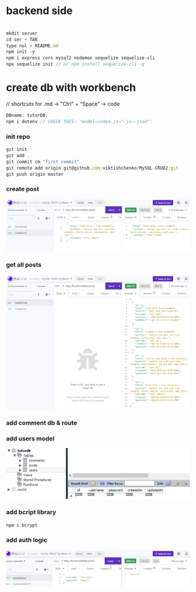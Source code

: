 # backend side

```javascript

mkdit server
cd ser + TAB
type nul > README.md
npm init -y
npm i express cors mysql2 nodemon sequelize sequelize-cli
npx sequelize init // or npm install sequelize-cli -g

```

# create db with workbench

// shortcuts for .md → "Ctrl" + "Space" → code

```javascript
DBname: tutorDB;
npm i dotenv // CHECK THIS: 'model→index.js→".js→.json"'
```

### init repo

```javascript
git init
git add .
git commit cm "first commit"
git remote add origin git@github.com:viktishchenko/MySQL-CRUD2.git
git push origin master

```

### create post

![create-post](readmeAssets/CreatePosts-postMethod.png)

### get all posts

![get all posts](readmeAssets/getAllPost-getMethod.png)

### add comment db & route

### add users model

![user model](readmeAssets/users-model.png)

### add bcript library

```javascript
npm i bcrypt
```

### add auth logic

![auth logic](readmeAssets/auth-logic.png)
